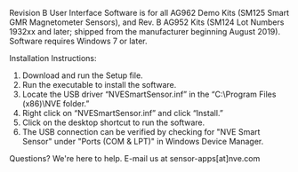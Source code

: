 Revision B User Interface Software is for all AG962 Demo Kits (SM125 Smart GMR Magnetometer Sensors), and Rev. B AG952 Kits (SM124 Lot Numbers 1932xx and later; shipped from the manufacturer beginning August 2019).
Software requires Windows 7 or later.

Installation Instructions:
  1. Download and run the Setup file.
  2. Run the executable to install the software.
  3. Locate the USB driver “NVESmartSensor.inf” in the “C:\Program Files (x86)\NVE folder.”
  4. Right click on “NVESmartSensor.inf” and click “Install.”
  5. Click on the desktop shortcut to run the software.
  6. The USB connection can be verified by checking for "NVE Smart Sensor" under "Ports (COM & LPT)" in Windows Device Manager.
  
Questions? We're here to help. E-mail us at sensor-apps[at]nve.com 
